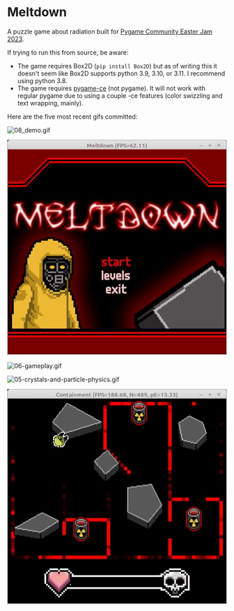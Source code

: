 # Meltdown
A puzzle game about radiation built for [Pygame Community Easter Jam 2023](https://itch.io/jam/pygame-community-easter-jam-2023).

If trying to run this from source, be aware:
- The game requires Box2D (`pip install Box2D`) but as of writing this it doesn't seem like Box2D supports python 3.9, 3.10, or 3.11. I recommend using python 3.8.
- The game requires [pygame-ce](https://pypi.org/project/pygame-ce/) (not pygame). It will not work with regular pygame due to using a couple -ce features (color swizzling and text wrapping, mainly).

Here are the five most recent gifs committed:

![08_demo.gif](gifs/08_demo.gif?raw=true "08_demo")

![07-menus.gif](gifs/07-menus.gif?raw=true "07-menus")

![06-gameplay.gif](gifs/06-gameplay.gif?raw=true "06-gameplay")

![05-crystals-and-particle-physics.gif](gifs/05-crystals-and-particle-physics.gif?raw=true "05-crystals-and-particle-physics")

![04-pulling-boxes.gif](gifs/04-pulling-boxes.gif?raw=true "04-pulling-boxes")
